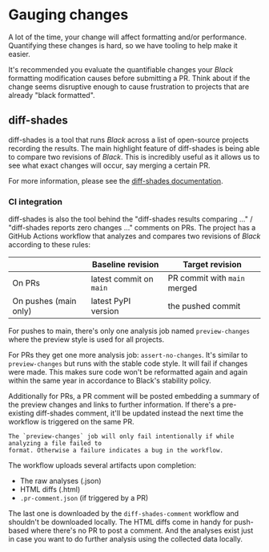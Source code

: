 # Gauging changes

A lot of the time, your change will affect formatting and/or performance. Quantifying
these changes is hard, so we have tooling to help make it easier.

It's recommended you evaluate the quantifiable changes your _Black_ formatting
modification causes before submitting a PR. Think about if the change seems disruptive
enough to cause frustration to projects that are already "black formatted".

## diff-shades

diff-shades is a tool that runs _Black_ across a list of open-source projects recording
the results. The main highlight feature of diff-shades is being able to compare two
revisions of _Black_. This is incredibly useful as it allows us to see what exact
changes will occur, say merging a certain PR.

For more information, please see the [diff-shades documentation][diff-shades].

### CI integration

diff-shades is also the tool behind the "diff-shades results comparing ..." /
"diff-shades reports zero changes ..." comments on PRs. The project has a GitHub Actions
workflow that analyzes and compares two revisions of _Black_ according to these rules:

|                       | Baseline revision       | Target revision              |
| --------------------- | ----------------------- | ---------------------------- |
| On PRs                | latest commit on `main` | PR commit with `main` merged |
| On pushes (main only) | latest PyPI version     | the pushed commit            |

For pushes to main, there's only one analysis job named `preview-changes` where the
preview style is used for all projects.

For PRs they get one more analysis job: `assert-no-changes`. It's similar to
`preview-changes` but runs with the stable code style. It will fail if changes were
made. This makes sure code won't be reformatted again and again within the same year in
accordance to Black's stability policy.

Additionally for PRs, a PR comment will be posted embedding a summary of the preview
changes and links to further information. If there's a pre-existing diff-shades comment,
it'll be updated instead the next time the workflow is triggered on the same PR.

```{note}
The `preview-changes` job will only fail intentionally if while analyzing a file failed to
format. Otherwise a failure indicates a bug in the workflow.
```

The workflow uploads several artifacts upon completion:

- The raw analyses (.json)
- HTML diffs (.html)
- `.pr-comment.json` (if triggered by a PR)

The last one is downloaded by the `diff-shades-comment` workflow and shouldn't be
downloaded locally. The HTML diffs come in handy for push-based where there's no PR to
post a comment. And the analyses exist just in case you want to do further analysis
using the collected data locally.

[diff-shades]: https://github.com/ichard26/diff-shades#readme
                                                                                          